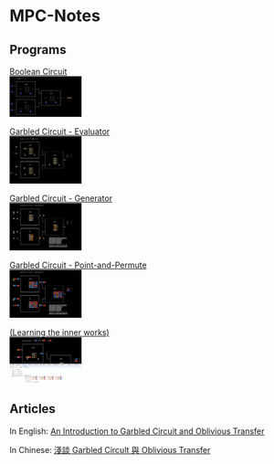 # MPC-Notes

## Programs

<a href="https://lcamel.github.io/MPC-Notes/boolean-circuit.html">
Boolean Circuit<br>
<img src="boolean-circuit.png" alt="boolean-circuit.png" width="25%">
</a>
<p>

<a href="https://lcamel.github.io/MPC-Notes/garbled-circuit.html?startFrom=evaluator&w0=0&w3=1">
Garbled Circuit - Evaluator<br>
<img src="evaluator.png" alt="evaluator.png" width="25%">
</a>
<p>

<a href="https://lcamel.github.io/MPC-Notes/garbled-circuit.html">
Garbled Circuit - Generator<br>
<img src="generator.png" alt="generator.png" width="25%">
</a>
<p>

<a href="https://lcamel.github.io/MPC-Notes/garbled-circuit.html?pointAndPermute=1">
Garbled Circuit - Point-and-Permute<br>
<img src="point-and-permute.png" alt="point-and-permute.png" width="25%">
</a>
<p>

<a href="debug.png">
(Learning the inner works)<br>
<img src="debug.png" alt="debug.png" width="25%">
</a>
<p>

## Articles
In English:
[An Introduction to Garbled Circuit and Oblivious Transfer](story-en-US.md)

In Chinese:
[淺談 Garbled Circult 與 Oblivious Transfer](story-zh-TW.md)
